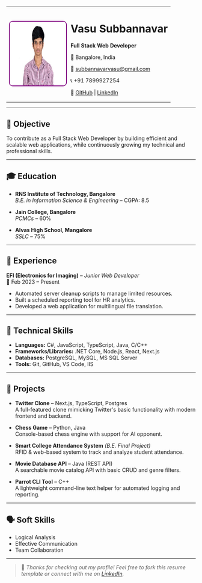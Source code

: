 
<table>
  <tr>
    <td width="150">
      <img src="./Vasu.jpg" width="160" height="170" style="border-radius: 10px; border: 2px solid purple;" alt="Vasu Subbannavar">
    </td>
    <td>
      <h1>Vasu Subbannavar</h1>
      <p><strong>Full Stack Web Developer</strong></p>
      <p>📍 Bangalore, India</p>
      <p>📧 <a href="mailto:subbannavarvasu@gmail.com">subbannavarvasu@gmail.com</a></p>
      <p>📞 +91 7899927254</p>
      <p>🔗 <a href="https://github.com/vasusubb47">GitHub</a> | <a href="https://www.linkedin.com/in/vasu-subbannavar-3a33791b1/">LinkedIn</a></p>
    </td>
  </tr>
</table>


---

## 🎯 Objective

To contribute as a Full Stack Web Developer by building efficient and scalable web applications, while continuously growing my technical and professional skills.

---

## 🎓 Education

- **RNS Institute of Technology, Bangalore**  
  *B.E. in Information Science & Engineering* – CGPA: 8.5

- **Jain College, Bangalore**  
  *PCMCs* – 60%

- **Alvas High School, Mangalore**  
  *SSLC* – 75%

---

## 💼 Experience

**EFI (Electronics for Imaging)** – *Junior Web Developer*  
📅 Feb 2023 – Present  
- Automated server cleanup scripts to manage limited resources.
- Built a scheduled reporting tool for HR analytics.
- Developed a web application for multilingual file translation.

---

## 🧠 Technical Skills

- **Languages:** C#, JavaScript, TypeScript, Java, C/C++
- **Frameworks/Libraries:** .NET Core, Node.js, React, Next.js
- **Databases:** PostgreSQL, MySQL, MS SQL Server
- **Tools:** Git, GitHub, VS Code, IIS

---

## 🚀 Projects

- **Twitter Clone** – Next.js, TypeScript, Postgres  
  A full-featured clone mimicking Twitter's basic functionality with modern frontend and backend.

- **Chess Game** – Python, Java  
  Console-based chess engine with support for AI opponent.

- **Smart College Attendance System** *(B.E. Final Project)*  
  RFID & web-based system to track and analyze student attendance.

- **Movie Database API** – Java (REST API)  
  A searchable movie catalog API with basic CRUD and genre filters.

- **Parrot CLI Tool** – C++  
  A lightweight command-line text helper for automated logging and reporting.

---

## 🗣️ Soft Skills

- Logical Analysis  
- Effective Communication  
- Team Collaboration

---


> 💬 _Thanks for checking out my profile! Feel free to fork this resume template or connect with me on [LinkedIn](https://www.linkedin.com/in/vasu-subbannavar-3a33791b1/)._
